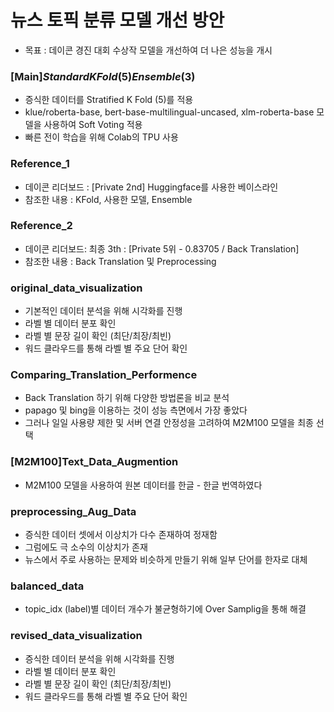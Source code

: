 # 뉴스 토픽 분류 모델 개선 방안
* 목표 : 데이콘 경진 대회 수상작 모델을 개선하여 더 나은 성능을 개시

### [Main]_StandardKFold_(5)_Ensemble_(3)
* 증식한 데이터를 Stratified K Fold (5)를 적용
* klue/roberta-base, bert-base-multilingual-uncased, xlm-roberta-base 모델을 사용하여 Soft Voting 적용
* 빠른 전이 학습을 위해 Colab의 TPU 사용

### Reference_1
* 데이콘 리더보드 : [Private 2nd] Huggingface를 사용한 베이스라인
* 참조한 내용 : KFold, 사용한 모델, Ensemble

### Reference_2
* 데이콘 리더보드: 최종 3th : [Private 5위 - 0.83705 / Back Translation]
* 참조한 내용 : Back Translation 및 Preprocessing

### original_data_visualization
* 기본적인 데이터 분석을 위해 시각화를 진행
* 라벨 별 데이터 분포 확인
* 라벨 별 문장 길이 확인 (최단/최장/최빈)
* 워드 클라우드를 통해 라벨 별 주요 단어 확인

### Comparing_Translation_Performence
* Back Translation 하기 위해 다양한 방법론을 비교 분석
* papago 및 bing을 이용하는 것이 성능 측면에서 가장 좋았다
* 그러나 일일 사용량 제한 및 서버 연결 안정성을 고려하여 M2M100 모델을 최종 선택

### [M2M100]Text_Data_Augmention
* M2M100 모델을 사용하여 원본 데이터를 한글 - 한글 번역하였다

### preprocessing_Aug_Data
* 증식한 데이터 셋에서 이상치가 다수 존재하여 정재함
* 그럼에도 극 소수의 이상치가 존재
* 뉴스에서 주로 사용하는 문제와 비슷하게 만들기 위해 일부 단어를 한자로 대체

### balanced_data
* topic_idx (label)별 데이터 개수가 불균형하기에 Over Samplig을 통해 해결

### revised_data_visualization
* 증식한 데이터 분석을 위해 시각화를 진행
* 라벨 별 데이터 분포 확인
* 라벨 별 문장 길이 확인 (최단/최장/최빈)
* 워드 클라우드를 통해 라벨 별 주요 단어 확인
